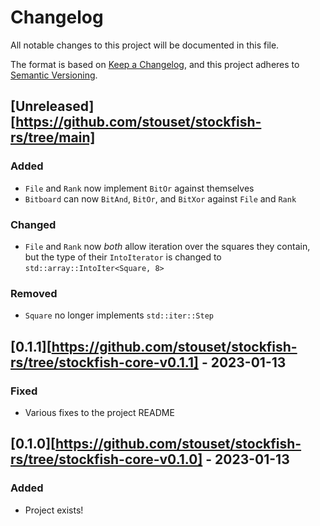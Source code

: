 # Changelog

All notable changes to this project will be documented in this file.

The format is based on [Keep a Changelog][keepachangelog], and this project
adheres to [Semantic Versioning][semver].

## [Unreleased][https://github.com/stouset/stockfish-rs/tree/main]

### Added

- `File` and `Rank` now implement `BitOr` against themselves
- `Bitboard` can now `BitAnd`, `BitOr`, and `BitXor` against `File` and `Rank`

### Changed

- `File` and `Rank` now *both* allow iteration over the squares they contain,
  but the type of their `IntoIterator` is changed to
  `std::array::IntoIter<Square, 8>`

### Removed

- `Square` no longer implements `std::iter::Step`

## [0.1.1][https://github.com/stouset/stockfish-rs/tree/stockfish-core-v0.1.1] - 2023-01-13

### Fixed

- Various fixes to the project README

## [0.1.0][https://github.com/stouset/stockfish-rs/tree/stockfish-core-v0.1.0] - 2023-01-13

### Added

- Project exists!

[keepachangelog]: https://keepachangelog.com/en/1.0.0/
[semver]:         https://semver.org/spec/v2.0.0.html
